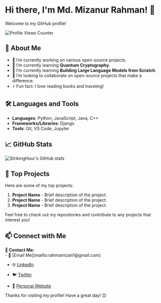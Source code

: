 # Hi there, I'm Md. Mizanur Rahman! 👋

Welcome to my GitHub profile!

<p align="left">
  <img src="https://komarev.com/ghpvc/?username=StrikingHour&label=Profile%20Views&color=blue&style=plastic" alt="Profile Views Counter"/>
</p>

## 🚀 About Me

- 🔭 I’m currently working on various open-source projects.  
- 🌱 I’m currently learning **Quantum Cryptography**.  
- 🌱 I’m currently learning **Building Large Language Models from Scratch**.  
- 👯 I’m looking to collaborate on open-source projects that make a difference.  
- ⚡ Fun fact: I love reading books and traveling!  

## 🛠️ Languages and Tools

- **Languages**: Python, JavaScript, Java, C++  
- **Frameworks/Libraries**: Django  
- **Tools**: Git, VS Code, Jupyter  

## 📈 GitHub Stats

![StrikingHour's GitHub stats](https://github-readme-stats.vercel.app/api?username=StrikingHour&show_icons=true&theme=radical)

## 🌟 Top Projects

Here are some of my top projects:

1. **Project Name** - Brief description of the project.  
2. **Project Name** - Brief description of the project.  
3. **Project Name** - Brief description of the project.  

Feel free to check out my repositories and contribute to any projects that interest you!

## 📫 Connect with Me

<p align="left">
  <b>📩 Contact Me:</b><br>
  - 📧 [Email Me](mailto:rahmamizan1@gmail.com)  
  
  - 🌐 [LinkedIn](https://www.linkedin.com/in/mizan-rahman-103238206)
    
  - 🐦 [Twitter](https://twitter.com/your-profile)
    
  - 🔗 [Personal Website](https://your-website.com)
    
</p>

Thanks for visiting my profile! Have a great day! 😊
